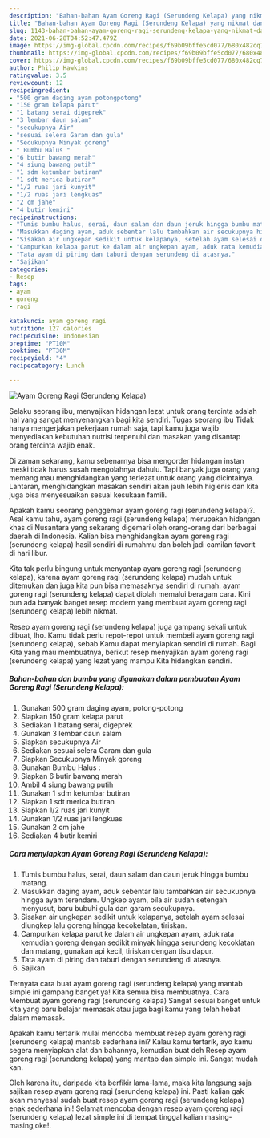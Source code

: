 ```yaml
---
description: "Bahan-bahan Ayam Goreng Ragi (Serundeng Kelapa) yang nikmat dan Mudah Dibuat"
title: "Bahan-bahan Ayam Goreng Ragi (Serundeng Kelapa) yang nikmat dan Mudah Dibuat"
slug: 1143-bahan-bahan-ayam-goreng-ragi-serundeng-kelapa-yang-nikmat-dan-mudah-dibuat
date: 2021-06-28T04:52:47.479Z
image: https://img-global.cpcdn.com/recipes/f69b09bffe5cd077/680x482cq70/ayam-goreng-ragi-serundeng-kelapa-foto-resep-utama.jpg
thumbnail: https://img-global.cpcdn.com/recipes/f69b09bffe5cd077/680x482cq70/ayam-goreng-ragi-serundeng-kelapa-foto-resep-utama.jpg
cover: https://img-global.cpcdn.com/recipes/f69b09bffe5cd077/680x482cq70/ayam-goreng-ragi-serundeng-kelapa-foto-resep-utama.jpg
author: Philip Hawkins
ratingvalue: 3.5
reviewcount: 12
recipeingredient:
- "500 gram daging ayam potongpotong"
- "150 gram kelapa parut"
- "1 batang serai digeprek"
- "3 lembar daun salam"
- "secukupnya Air"
- "sesuai selera Garam dan gula"
- "Secukupnya Minyak goreng"
- " Bumbu Halus "
- "6 butir bawang merah"
- "4 siung bawang putih"
- "1 sdm ketumbar butiran"
- "1 sdt merica butiran"
- "1/2 ruas jari kunyit"
- "1/2 ruas jari lengkuas"
- "2 cm jahe"
- "4 butir kemiri"
recipeinstructions:
- "Tumis bumbu halus, serai, daun salam dan daun jeruk hingga bumbu matang."
- "Masukkan daging ayam, aduk sebentar lalu tambahkan air secukupnya hingga ayam terendam. Ungkep ayam, bila air sudah setengah menyusut, baru bubuhi gula dan garam secukupnya."
- "Sisakan air ungkepan sedikit untuk kelapanya, setelah ayam selesai diungkep lalu goreng hingga kecokelatan, tiriskan."
- "Campurkan kelapa parut ke dalam air ungkepan ayam, aduk rata kemudian goreng dengan sedikit minyak hingga serundeng kecoklatan dan matang, gunakan api kecil, tiriskan dengan tisu dapur."
- "Tata ayam di piring dan taburi dengan serundeng di atasnya."
- "Sajikan"
categories:
- Resep
tags:
- ayam
- goreng
- ragi

katakunci: ayam goreng ragi 
nutrition: 127 calories
recipecuisine: Indonesian
preptime: "PT10M"
cooktime: "PT36M"
recipeyield: "4"
recipecategory: Lunch

---
```



![Ayam Goreng Ragi (Serundeng Kelapa)](https://img-global.cpcdn.com/recipes/f69b09bffe5cd077/680x482cq70/ayam-goreng-ragi-serundeng-kelapa-foto-resep-utama.jpg)

Selaku seorang ibu, menyajikan hidangan lezat untuk orang tercinta adalah hal yang sangat menyenangkan bagi kita sendiri. Tugas seorang ibu Tidak hanya mengerjakan pekerjaan rumah saja, tapi kamu juga wajib menyediakan kebutuhan nutrisi terpenuhi dan masakan yang disantap orang tercinta wajib enak.

Di zaman  sekarang, kamu sebenarnya bisa mengorder hidangan instan meski tidak harus susah mengolahnya dahulu. Tapi banyak juga orang yang memang mau menghidangkan yang terlezat untuk orang yang dicintainya. Lantaran, menghidangkan masakan sendiri akan jauh lebih higienis dan kita juga bisa menyesuaikan sesuai kesukaan famili. 



Apakah kamu seorang penggemar ayam goreng ragi (serundeng kelapa)?. Asal kamu tahu, ayam goreng ragi (serundeng kelapa) merupakan hidangan khas di Nusantara yang sekarang digemari oleh orang-orang dari berbagai daerah di Indonesia. Kalian bisa menghidangkan ayam goreng ragi (serundeng kelapa) hasil sendiri di rumahmu dan boleh jadi camilan favorit di hari libur.

Kita tak perlu bingung untuk menyantap ayam goreng ragi (serundeng kelapa), karena ayam goreng ragi (serundeng kelapa) mudah untuk ditemukan dan juga kita pun bisa memasaknya sendiri di rumah. ayam goreng ragi (serundeng kelapa) dapat diolah memalui beragam cara. Kini pun ada banyak banget resep modern yang membuat ayam goreng ragi (serundeng kelapa) lebih nikmat.

Resep ayam goreng ragi (serundeng kelapa) juga gampang sekali untuk dibuat, lho. Kamu tidak perlu repot-repot untuk membeli ayam goreng ragi (serundeng kelapa), sebab Kamu dapat menyiapkan sendiri di rumah. Bagi Kita yang mau membuatnya, berikut resep menyajikan ayam goreng ragi (serundeng kelapa) yang lezat yang mampu Kita hidangkan sendiri.

<!--inarticleads1-->

##### Bahan-bahan dan bumbu yang digunakan dalam pembuatan Ayam Goreng Ragi (Serundeng Kelapa):

1. Gunakan 500 gram daging ayam, potong-potong
1. Siapkan 150 gram kelapa parut
1. Sediakan 1 batang serai, digeprek
1. Gunakan 3 lembar daun salam
1. Siapkan secukupnya Air
1. Sediakan sesuai selera Garam dan gula
1. Siapkan Secukupnya Minyak goreng
1. Gunakan  Bumbu Halus :
1. Siapkan 6 butir bawang merah
1. Ambil 4 siung bawang putih
1. Gunakan 1 sdm ketumbar butiran
1. Siapkan 1 sdt merica butiran
1. Siapkan 1/2 ruas jari kunyit
1. Gunakan 1/2 ruas jari lengkuas
1. Gunakan 2 cm jahe
1. Sediakan 4 butir kemiri




<!--inarticleads2-->

##### Cara menyiapkan Ayam Goreng Ragi (Serundeng Kelapa):

1. Tumis bumbu halus, serai, daun salam dan daun jeruk hingga bumbu matang.
1. Masukkan daging ayam, aduk sebentar lalu tambahkan air secukupnya hingga ayam terendam. Ungkep ayam, bila air sudah setengah menyusut, baru bubuhi gula dan garam secukupnya.
1. Sisakan air ungkepan sedikit untuk kelapanya, setelah ayam selesai diungkep lalu goreng hingga kecokelatan, tiriskan.
1. Campurkan kelapa parut ke dalam air ungkepan ayam, aduk rata kemudian goreng dengan sedikit minyak hingga serundeng kecoklatan dan matang, gunakan api kecil, tiriskan dengan tisu dapur.
1. Tata ayam di piring dan taburi dengan serundeng di atasnya.
1. Sajikan




Ternyata cara buat ayam goreng ragi (serundeng kelapa) yang mantab simple ini gampang banget ya! Kita semua bisa membuatnya. Cara Membuat ayam goreng ragi (serundeng kelapa) Sangat sesuai banget untuk kita yang baru belajar memasak atau juga bagi kamu yang telah hebat dalam memasak.

Apakah kamu tertarik mulai mencoba membuat resep ayam goreng ragi (serundeng kelapa) mantab sederhana ini? Kalau kamu tertarik, ayo kamu segera menyiapkan alat dan bahannya, kemudian buat deh Resep ayam goreng ragi (serundeng kelapa) yang mantab dan simple ini. Sangat mudah kan. 

Oleh karena itu, daripada kita berfikir lama-lama, maka kita langsung saja sajikan resep ayam goreng ragi (serundeng kelapa) ini. Pasti kalian gak akan menyesal sudah buat resep ayam goreng ragi (serundeng kelapa) enak sederhana ini! Selamat mencoba dengan resep ayam goreng ragi (serundeng kelapa) lezat simple ini di tempat tinggal kalian masing-masing,oke!.

